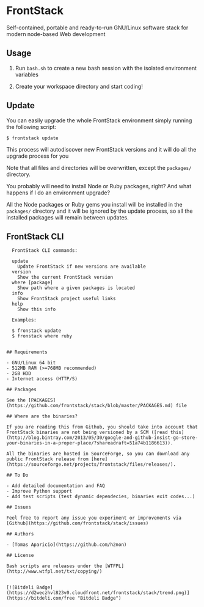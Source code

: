 # FrontStack

Self-contained, portable and ready-to-run GNU/Linux software stack for modern node-based Web development

## Usage

1. Run `bash.sh` to create a new bash session with the isolated environment variables

2. Create your workspace directory and start coding!

## Update

You can easily upgrade the whole FrontStack environment simply running the following script:

```shell
$ frontstack update
```

This process will autodiscover new FrontStack versions and it will do all the upgrade process for you

Note that all files and directories will be overwritten, except the `packages/` directory.

You probably will need to install Node or Ruby packages, right? 
And what happens if I do an environment upgrade?

All the Node packages or Ruby gems you install will be installed in the `packages/` directory and it will be ignored by the update process, so all the installed packages will remain between updates.

## FrontStack CLI

```
  FrontStack CLI commands:

  update
    Update FrontStack if new versions are available
  version  
    Show the current FrontStack version
  where [package]
    Show path where a given packages is located
  info
    Show FrontStack project useful links
  help
    Show this info

  Examples:

  $ fronstack update
  $ fronstack where ruby


## Requirements

- GNU/Linux 64 bit
- 512MB RAM (>=768MB recommended)
- 2GB HDD
- Internet access (HTTP/S)

## Packages

See the [PACKAGES](https://github.com/frontstack/stack/blob/master/PACKAGES.md) file

## Where are the binaries?

If you are reading this from Github, you should take into account that FrontStack binaries are not being versioned by a SCM ([read this](http://blog.bintray.com/2013/05/30/google-and-github-insist-go-store-your-binaries-in-a-proper-place/?shareadraft=51a74b1186613)).

All the binaries are hosted in SourceForge, so you can download any public FrontStack release from [here](https://sourceforge.net/projects/frontstack/files/releases/).

## To Do

- Add detailed documentation and FAQ
- Improve Python support
- Add test scripts (test dynamic dependecies, binaries exit codes...)

## Issues

Feel free to report any issue you experiment or improvements via [Github](https://github.com/frontstack/stack/issues)

## Authors

- [Tomas Aparicio](https://github.com/h2non)

## License

Bash scripts are releases under the [WTFPL](http://www.wtfpl.net/txt/copying/)


[![Bitdeli Badge](https://d2weczhvl823v0.cloudfront.net/frontstack/stack/trend.png)](https://bitdeli.com/free "Bitdeli Badge")
